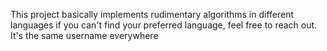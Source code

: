 This project basically implements rudimentary algorithms in different languages
if you can't find your preferred language, feel free to reach out.
It's the same username everywhere